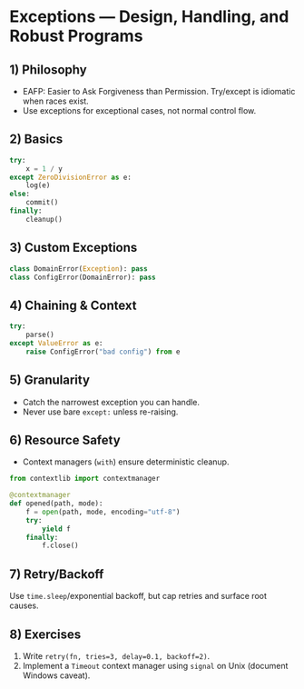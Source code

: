 # Exceptions — Design, Handling, and Robust Programs

## 1) Philosophy
- EAFP: Easier to Ask Forgiveness than Permission. Try/except is idiomatic when races exist.
- Use exceptions for exceptional cases, not normal control flow.

## 2) Basics
```python
try:
    x = 1 / y
except ZeroDivisionError as e:
    log(e)
else:
    commit()
finally:
    cleanup()
```

## 3) Custom Exceptions
```python
class DomainError(Exception): pass
class ConfigError(DomainError): pass
```

## 4) Chaining & Context
```python
try:
    parse()
except ValueError as e:
    raise ConfigError("bad config") from e
```

## 5) Granularity
- Catch the narrowest exception you can handle.
- Never use bare `except:` unless re-raising.

## 6) Resource Safety
- Context managers (`with`) ensure deterministic cleanup.
```python
from contextlib import contextmanager

@contextmanager
def opened(path, mode):
    f = open(path, mode, encoding="utf-8")
    try:
        yield f
    finally:
        f.close()
```

## 7) Retry/Backoff
Use `time.sleep`/exponential backoff, but cap retries and surface root causes.

## 8) Exercises
1. Write `retry(fn, tries=3, delay=0.1, backoff=2)`.
2. Implement a `Timeout` context manager using `signal` on Unix (document Windows caveat).
